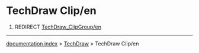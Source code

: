 # TechDraw Clip/en
1.  REDIRECT [TechDraw\_ClipGroup/en](TechDraw_ClipGroup/en.md)

---
[documentation index](../README.md) > [TechDraw](TechDraw_Workbench.md) > TechDraw Clip/en
